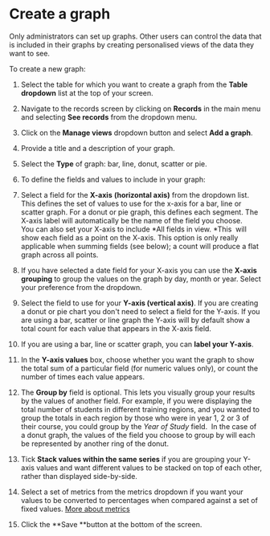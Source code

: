 

# Create a graph

Only administrators can set up graphs. Other users can control the data that is included in their graphs by creating personalised views of the data they want to see.&nbsp;

To create a new graph:

1. Select the table for which you want to create a graph from the&nbsp;**Table dropdown** list at the top of your screen.

2. Navigate to the records screen by clicking on **Records** in the main menu and selecting **See records**&nbsp;from the dropdown menu.&nbsp;

3. Click on the&nbsp;**Manage views**&nbsp;dropdown button and select&nbsp;**Add a graph**.
4. Provide a title and a description of your graph.
5. Select the **Type** of graph: bar, line, donut, scatter or pie.
6. To define the fields and values to include in your graph:
7. Select a field for the **X-axis** **(horizontal axis)**&nbsp;from the dropdown list. This defines the set of values to use for the x-axis for a bar, line or scatter graph. For a donut or pie graph, this defines each segment. The X-axis label will automatically be the name of the field you choose.
   <br>You can also set your X-axis to include *All fields in view.&nbsp;*This&nbsp;&nbsp;will show each field as a point on the X-axis. This option is only really applicable when summing fields (see below); a count will produce a flat graph across all points.
8. If you have selected a date field for your X-axis you can use the **X-axis grouping** to group the values on the graph by day, month or year. Select your preference from the dropdown. 
9. Select the field to use for your **Y-axis (vertical axis)**. If you are creating a donut or pie chart you don't need to select a field for the Y-axis. If you are using a bar, scatter or line graph the Y-axis will by default show a total count for each value that appears in the X-axis field.
10. If you are using a bar, line or scatter graph, you can **label your Y-axis**.
11. In the **Y-axis values** box, choose whether you want the graph to show the total sum of a particular field (for numeric values only), or count the number of times each value appears.
12. The **Group by** field is optional. This lets you visually group your results by the values of another field. For example, if you were displaying the total number of students in different training regions, and you wanted to group the totals in each region by those who were in year 1, 2 or 3 of their course, you could group by the *Year of Study* field. &nbsp;In the case of a donut graph, the values of the field you choose to group by will each be represented by another ring of the donut.&nbsp;
13. Tick **Stack values within the same series** if you are grouping your Y-axis values and want different values to be stacked on top of each other, rather than displayed side-by-side.
14. Select a set of metrics from the metrics dropdown if you want your values to be converted to percentages when compared against a set of fixed values. <u>More about metrics</u>
15. Click the **Save&nbsp;**button at the bottom of the screen.